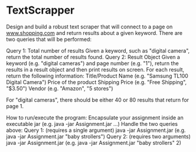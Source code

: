 TextScrapper
============

Design and build a robust text scraper that will connect to a page on www.shopping.com and return results about a given keyword. There are two queries that will be performed:

Query 1: Total number of results
Given a keyword, such as "digital camera", return the total number of results found.
Query 2: Result Object
Given a keyword (e.g. "digital cameras") and page number (e.g. "1"), return the results in a result object and then print results on screen. For each result, return the following information:
Title/Product Name (e.g. "Samsung TL100 Digital Camera")
Price of the product
Shipping Price (e.g. "Free Shipping", "$3.50")
Vendor (e.g. "Amazon", "5 stores")

For "digital cameras", there should be either 40 or 80 results that return for page 1.

How to run/execute the program:
Encapsulate your assignment inside an executable jar (e.g. java -jar Assignment.jar ...)
Handle the two queries above:
Query 1: (requires a single argument)
java -jar Assignment.jar <keyword> (e.g. java -jar Assignment.jar "baby strollers")
Query 2: (requires two arguments)
java -jar Assignment.jar <keyword> <page number> (e.g. java -jar Assignment.jar "baby strollers" 2)
